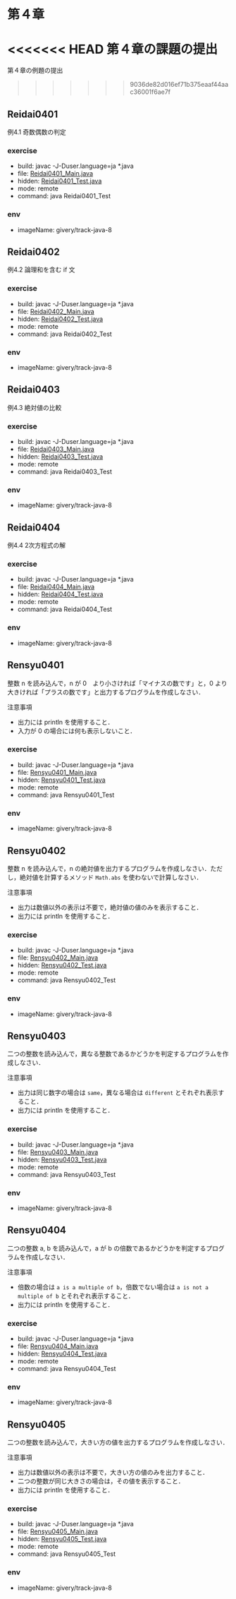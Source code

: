 # 第４章
<<<<<<< HEAD
第４章の課題の提出
=======
第４章の例題の提出
>>>>>>> 9036de82d016ef71b375eaaf44aac36001f6ae7f

## Reidai0401

例4.1 奇数偶数の判定


### exercise

- build: javac -J-Duser.language=ja *.java
- file: [Reidai0401_Main.java](./chapter4/Reidai0401_Main_debug.java)
- hidden: [Reidai0401_Test.java](./chapter4/Reidai0401_Test.java)
- mode: remote
- command: java Reidai0401_Test

### env

- imageName: givery/track-java-8


## Reidai0402

例4.2 論理和を含む if 文


### exercise

- build: javac -J-Duser.language=ja *.java
- file: [Reidai0402_Main.java](./chapter4/Reidai0402_Main_debug.java)
- hidden: [Reidai0402_Test.java](./chapter4/Reidai0402_Test.java)
- mode: remote
- command: java Reidai0402_Test

### env

- imageName: givery/track-java-8


## Reidai0403

例4.3 絶対値の比較


### exercise

- build: javac -J-Duser.language=ja *.java
- file: [Reidai0403_Main.java](./chapter4/Reidai0403_Main_debug.java)
- hidden: [Reidai0403_Test.java](./chapter4/Reidai0403_Test.java)
- mode: remote
- command: java Reidai0403_Test

### env

- imageName: givery/track-java-8


## Reidai0404

例4.4 2次方程式の解


### exercise

- build: javac -J-Duser.language=ja *.java
- file: [Reidai0404_Main.java](./chapter4/Reidai0404_Main_debug.java)
- hidden: [Reidai0404_Test.java](./chapter4/Reidai0404_Test.java)
- mode: remote
- command: java Reidai0404_Test

### env

- imageName: givery/track-java-8

## Rensyu0401

整数 n を読み込んで，n が 0　より小さければ「マイナスの数です」と，0 より大きければ「プラスの数です」と出力するプログラムを作成しなさい．

注意事項
- 出力には println を使用すること．
- 入力が 0 の場合には何も表示しないこと．
### exercise

- build: javac -J-Duser.language=ja *.java
- file: [Rensyu0401_Main.java](./chapter4/Rensyu0401_Main_debug.java)
- hidden: [Rensyu0401_Test.java](./chapter4/Rensyu0401_Test.java)
- mode: remote
- command: java Rensyu0401_Test

### env

- imageName: givery/track-java-8

## Rensyu0402

整数 n を読み込んで，n の絶対値を出力するプログラムを作成しなさい．ただし，絶対値を計算するメソッド `Math.abs` を使わないで計算しなさい． 

注意事項
- 出力は数値以外の表示は不要で，絶対値の値のみを表示すること．
- 出力には println を使用すること．

### exercise

- build: javac -J-Duser.language=ja *.java
- file: [Rensyu0402_Main.java](./chapter4/Rensyu0402_Main_debug.java)
- hidden: [Rensyu0402_Test.java](./chapter4/Rensyu0402_Test.java)
- mode: remote
- command: java Rensyu0402_Test

### env

- imageName: givery/track-java-8

## Rensyu0403

二つの整数を読み込んで，異なる整数であるかどうかを判定するプログラムを作成しなさい．

注意事項
- 出力は同じ数字の場合は `same`，異なる場合は `different` とそれぞれ表示すること．
- 出力には println を使用すること．

### exercise

- build: javac -J-Duser.language=ja *.java
- file: [Rensyu0403_Main.java](./chapter4/Rensyu0403_Main_debug.java)
- hidden: [Rensyu0403_Test.java](./chapter4/Rensyu0403_Test.java)
- mode: remote
- command: java Rensyu0403_Test

### env

- imageName: givery/track-java-8

## Rensyu0404

二つの整数 a, b を読み込んで，a が b の倍数であるかどうかを判定するプログラムを作成しなさい．

注意事項
- 倍数の場合は `a is a multiple of b`，倍数でない場合は `a is not a multiple of b` とそれぞれ表示すること．
- 出力には println を使用すること．

### exercise

- build: javac -J-Duser.language=ja *.java
- file: [Rensyu0404_Main.java](./chapter4/Rensyu0404_Main_debug.java)
- hidden: [Rensyu0404_Test.java](./chapter4/Rensyu0404_Test.java)
- mode: remote
- command: java Rensyu0404_Test

### env

- imageName: givery/track-java-8

## Rensyu0405

二つの整数を読み込んで，大きい方の値を出力するプログラムを作成しなさい．

注意事項
- 出力は数値以外の表示は不要で，大きい方の値のみを出力すること．
- 二つの整数が同じ大きさの場合は，その値を表示すること．
- 出力には println を使用すること．

### exercise

- build: javac -J-Duser.language=ja *.java
- file: [Rensyu0405_Main.java](./chapter4/Rensyu0405_Main_debug.java)
- hidden: [Rensyu0405_Test.java](./chapter4/Rensyu0405_Test.java)
- mode: remote
- command: java Rensyu0405_Test

### env

- imageName: givery/track-java-8
